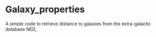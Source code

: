 # Galaxy_properties
A simple code to retrieve distance to galaxies from the extra-galactic database NED,
